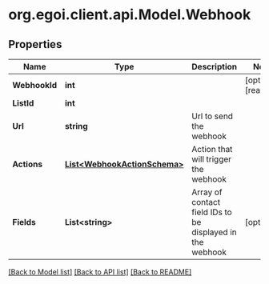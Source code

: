 
# org.egoi.client.api.Model.Webhook

## Properties

Name | Type | Description | Notes
------------ | ------------- | ------------- | -------------
**WebhookId** | **int** |  | [optional] [readonly] 
**ListId** | **int** |  | 
**Url** | **string** | Url to send the webhook | 
**Actions** | [**List&lt;WebhookActionSchema&gt;**](WebhookActionSchema.md) | Action that will trigger the webhook | 
**Fields** | **List&lt;string&gt;** | Array of contact field IDs to be displayed in the webhook | [optional] 

[[Back to Model list]](../README.md#documentation-for-models)
[[Back to API list]](../README.md#documentation-for-api-endpoints)
[[Back to README]](../README.md)

